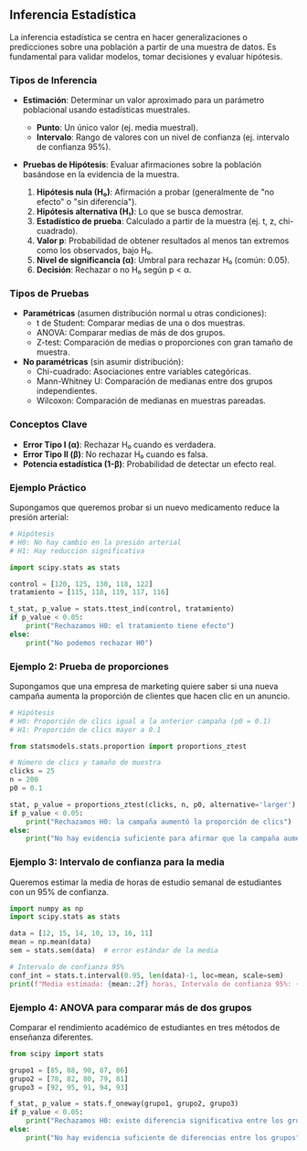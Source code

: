 ## Inferencia Estadística

La inferencia estadística se centra en hacer generalizaciones o predicciones sobre una población a partir de una muestra de datos. Es fundamental para validar modelos, tomar decisiones y evaluar hipótesis.

### Tipos de Inferencia
- **Estimación**: Determinar un valor aproximado para un parámetro poblacional usando estadísticas muestrales.
  - **Punto**: Un único valor (ej. media muestral).
  - **Intervalo**: Rango de valores con un nivel de confianza (ej. intervalo de confianza 95%).

- **Pruebas de Hipótesis**: Evaluar afirmaciones sobre la población basándose en la evidencia de la muestra.
  1. **Hipótesis nula (H₀)**: Afirmación a probar (generalmente de "no efecto" o "sin diferencia").
  2. **Hipótesis alternativa (H₁)**: Lo que se busca demostrar.
  3. **Estadístico de prueba**: Calculado a partir de la muestra (ej. t, z, chi-cuadrado).
  4. **Valor p**: Probabilidad de obtener resultados al menos tan extremos como los observados, bajo H₀.
  5. **Nivel de significancia (α)**: Umbral para rechazar H₀ (común: 0.05).
  6. **Decisión**: Rechazar o no H₀ según p < α.

### Tipos de Pruebas
- **Paramétricas** (asumen distribución normal u otras condiciones):
  - t de Student: Comparar medias de una o dos muestras.
  - ANOVA: Comparar medias de más de dos grupos.
  - Z-test: Comparación de medias o proporciones con gran tamaño de muestra.
- **No paramétricas** (sin asumir distribución):
  - Chi-cuadrado: Asociaciones entre variables categóricas.
  - Mann-Whitney U: Comparación de medianas entre dos grupos independientes.
  - Wilcoxon: Comparación de medianas en muestras pareadas.

### Conceptos Clave
- **Error Tipo I (α)**: Rechazar H₀ cuando es verdadera.
- **Error Tipo II (β)**: No rechazar H₀ cuando es falsa.
- **Potencia estadística (1-β)**: Probabilidad de detectar un efecto real.

### Ejemplo Práctico
Supongamos que queremos probar si un nuevo medicamento reduce la presión arterial:
```python
# Hipótesis
# H0: No hay cambio en la presión arterial
# H1: Hay reducción significativa

import scipy.stats as stats

control = [120, 125, 130, 118, 122]
tratamiento = [115, 118, 119, 117, 116]

t_stat, p_value = stats.ttest_ind(control, tratamiento)
if p_value < 0.05:
    print("Rechazamos H0: el tratamiento tiene efecto")
else:
    print("No podemos rechazar H0")
```
### Ejemplo 2: Prueba de proporciones
Supongamos que una empresa de marketing quiere saber si una nueva campaña aumenta la proporción de clientes que hacen clic en un anuncio.  

```python
# Hipótesis
# H0: Proporción de clics igual a la anterior campaña (p0 = 0.1)
# H1: Proporción de clics mayor a 0.1

from statsmodels.stats.proportion import proportions_ztest

# Número de clics y tamaño de muestra
clicks = 25
n = 200
p0 = 0.1

stat, p_value = proportions_ztest(clicks, n, p0, alternative='larger')
if p_value < 0.05:
    print("Rechazamos H0: la campaña aumentó la proporción de clics")
else:
    print("No hay evidencia suficiente para afirmar que la campaña aumentó clics")
``` 


### Ejemplo 3: Intervalo de confianza para la media

Queremos estimar la media de horas de estudio semanal de estudiantes con un 95% de confianza.
```python
import numpy as np
import scipy.stats as stats

data = [12, 15, 14, 10, 13, 16, 11]
mean = np.mean(data)
sem = stats.sem(data)  # error estándar de la media

# Intervalo de confianza 95%
conf_int = stats.t.interval(0.95, len(data)-1, loc=mean, scale=sem)
print(f"Media estimada: {mean:.2f} horas, Intervalo de confianza 95%: {conf_int}")
```
### Ejemplo 4: ANOVA para comparar más de dos grupos

Comparar el rendimiento académico de estudiantes en tres métodos de enseñanza diferentes.
```python
from scipy import stats

grupo1 = [85, 88, 90, 87, 86]
grupo2 = [78, 82, 80, 79, 81]
grupo3 = [92, 95, 91, 94, 93]

f_stat, p_value = stats.f_oneway(grupo1, grupo2, grupo3)
if p_value < 0.05:
    print("Rechazamos H0: existe diferencia significativa entre los grupos")
else:
    print("No hay evidencia suficiente de diferencias entre los grupos")
```